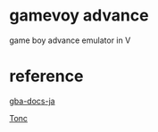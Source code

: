 # gamevoy advance
game boy advance emulator in V

# reference
[gba-docs-ja](https://github.com/akatsuki105/gba-docs-ja)

[Tonc](https://www.coranac.com/tonc/text/toc.htm)
